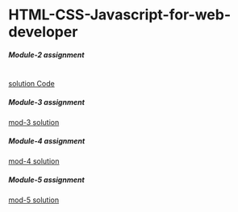 # HTML-CSS-Javascript-for-web-developer
<h5>Module-2 assignment</h5><br>
<a href="https://nareshsuthar-1.github.io/HTML-CSS-Javascript-for-web-developer/module-2%20solution/" target="_blank">solution Code</a>
<h5>Module-3 assignment</h5>
<a href="https://nareshsuthar-1.github.io/HTML-CSS-Javascript-for-web-developer/module-3%20solution/index.html" target="_blank"> mod-3 solution</a>
<h5>Module-4 assignment</h5>
<a href="https://nareshsuthar-1.github.io/HTML-CSS-Javascript-for-web-developer/module-4%20solution/index.html" target="_blank"> mod-4 solution</a>
<h5>Module-5 assignment</h5>
<a href="https://nareshsuthar-1.github.io/HTML-CSS-Javascript-for-web-developer/module-5%20solution/index.html" target="_blank"> mod-5 solution</a>


